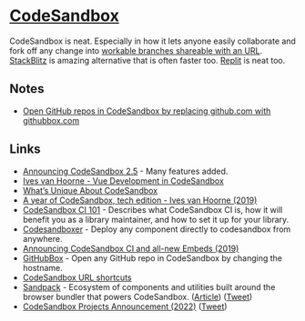 # [CodeSandbox](https://codesandbox.io)

CodeSandbox is neat. Especially in how it lets anyone easily collaborate and fork off any change into [workable branches shareable with an URL](https://www.youtube.com/watch?v=XYOjF1dFt4g). [StackBlitz](https://stackblitz.com/) is amazing alternative that is often faster too. [Replit](https://replit.com/) is neat too.

## Notes

- [Open GitHub repos in CodeSandbox by replacing github.com with githubbox.com](https://twitter.com/dferber90/status/1252594897619759104)

## Links

- [Announcing CodeSandbox 2.5](https://hackernoon.com/announcing-codesandbox-2-5-be767d15ffd) - Many features added.
- [Ives van Hoorne - Vue Development in CodeSandbox](https://www.youtube.com/watch?v=TOFVFxI2dvU)
- [What’s Unique About CodeSandbox](https://medium.com/@compuives/whats-unique-about-codesandbox-f1791d867e48)
- [A year of CodeSandbox, tech edition - Ives van Hoorne (2019)](https://www.youtube.com/watch?v=8Zi6UxKFu2o&list=PLCC436JpVnK3H8Gm28TuFn2wjL9sj_q_Y&index=2)
- [CodeSandbox CI 101](https://u2edh.csb.app/) - Describes what CodeSandbox CI is, how it will benefit you as a library maintainer, and how to set it up for your library.
- [Codesandboxer](https://github.com/codesandbox/codesandboxer) - Deploy any component directly to codesandbox from anywhere.
- [Announcing CodeSandbox CI and all-new Embeds (2019)](https://codesandbox.io/post/codesandbox-ci-embeds)
- [GitHubBox](https://github.com/dferber90/githubbox) - Open any GitHub repo in CodeSandbox by changing the hostname.
- [CodeSandbox URL shortcuts](https://twitter.com/CompuIves/status/1291020566221205511)
- [Sandpack](https://github.com/codesandbox/sandpack) - Ecosystem of components and utilities built around the browser bundler that powers CodeSandbox. ([Article](https://codesandbox.io/post/sandpack-announcement)) ([Tweet](https://twitter.com/codesandbox/status/1466428912087576587))
- [CodeSandbox Projects Announcement (2022)](https://www.youtube.com/watch?v=XYOjF1dFt4g) ([Tweet](https://twitter.com/codesandbox/status/1504478335627268105))